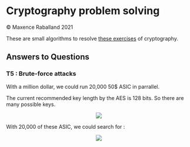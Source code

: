 # Cryptography problem solving

&copy; Maxence Raballand 2021

These are small algorithms to resolve [these exercises](https://vqhuy.github.io/teaching/crypto/td1) of cryptography.

## Answers to Questions

### T5 : Brute-force attacks

With a million dollar, we could run 20,000 50$ ASIC in parrallel.

The current recommended key length by the AES is 128 bits. So there are many possible keys.

<p align="center">
    <img src="https://render.githubusercontent.com/render/math?math=n_{key} = 2^128 = 3,402823669 \times 10 ^ 38" />
</p>

With 20,000 of these ASIC, we could search for :

<p align="center">
    <img src="https://render.githubusercontent.com/render/math?math=n_{\frac{key}{sec}} = 5 \times 10 ^ 8 \times 20000 = 1 \times 10^13" />
</p>

